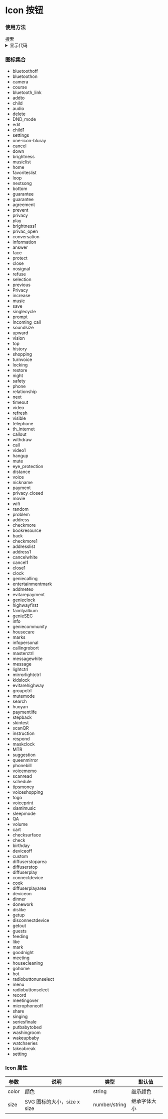 # Icon 按钮

### 使用方法

<div class="demo-block demo-button">
  <div class="row-btns">
    <i class="one-icon-edit"></i>
    <i class="one-icon-share"></i>
    <i class="one-icon-delete"></i>
    <PFIcon :name="'bluray'"></PFIcon>
    <PFIcon :name="'eye_protection'" size="20" color="#f00"></PFIcon>
    <PFIcon :name="'address1'" :size="24" color="blue"></PFIcon>
    <PFButton type="primary" icon="search">搜索</PFButton>
  </div>

<div class="code-container">
  <details>
    <summary>显示代码</summary>

```html
<i class="one-icon-edit"></i>
<i class="one-icon-share"></i>
<i class="one-icon-delete"></i>
<PFIcon :name="'bluray'"></PFIcon>
<PFIcon :name="'eye_protection'" size="20" color="#f00"></PFIcon>
<PFIcon :name="'address1'" :size="24" color="blue"></PFIcon>
<PFButton type="primary" icon="search">搜索</PFButton>
```

  </details>

</div>
</div>

### 图标集合

<ul class="icon-list">
  <li>
    <span
      ><i class="one-icon-bluetoothoff"></i
      ><span class="icon-name">bluetoothoff</span></span
    >
  </li>
  <li>
    <span
      ><i class="one-icon-bluetoothon"></i
      ><span class="icon-name">bluetoothon</span></span
    >
  </li>
  <li>
    <span
      ><i class="one-icon-camera"></i
      ><span class="icon-name">camera</span></span
    >
  </li>
  <li>
    <span
      ><i class="one-icon-course"></i
      ><span class="icon-name">course</span></span
    >
  </li>
  <li>
    <span
      ><i class="one-icon-bluetooth_link"></i
      ><span class="icon-name">bluetooth_link</span></span
    >
  </li>
  <li>
    <span
      ><i class="one-icon-addto"></i
      ><span class="icon-name">addto</span></span
    >
  </li>
  <li>
    <span
      ><i class="one-icon-child"></i
      ><span class="icon-name">child</span></span
    >
  </li>
  <li>
    <span
      ><i class="one-icon-audio"></i
      ><span class="icon-name">audio</span></span
    >
  </li>
  <li>
    <span
      ><i class="one-icon-delete"></i
      ><span class="icon-name">delete</span></span
    >
  </li>
  <li>
    <span
      ><i class="one-icon-DND_mode"></i
      ><span class="icon-name">DND_mode</span></span
    >
  </li>
  <li>
    <span
      ><i class="one-icon-edit"></i
      ><span class="icon-name">edit</span></span
    >
  </li>
  <li>
    <span
      ><i class="one-icon-child1"></i
      ><span class="icon-name">child1</span></span
    >
  </li>
  <li>
    <span
      ><i class="one-icon-settings"></i
      ><span class="icon-name">settings</span></span
    >
  </li>
  <li>
    <span
      ><i class="one-icon-bluray"></i
      ><span class="icon-name">one-icon-bluray</span></span
    >
  </li>
  <li>
    <span
      ><i class="one-icon-cancel"></i
      ><span class="icon-name">cancel</span></span
    >
  </li>
  <li>
    <span
      ><i class="one-icon-down"></i
      ><span class="icon-name">down</span></span
    >
  </li>
  <li>
    <span
      ><i class="one-icon-brightness"></i
      ><span class="icon-name">brightness</span></span
    >
  </li>
  <li>
    <span
      ><i class="one-icon-musiclist"></i
      ><span class="icon-name">musiclist</span></span
    >
  </li>
  <li>
    <span
      ><i class="one-icon-home"></i
      ><span class="icon-name">home</span></span
    >
  </li>
  <li>
    <span
      ><i class="one-icon-favoriteslist"></i
      ><span class="icon-name">favoriteslist</span></span
    >
  </li>
  <li>
    <span
      ><i class="one-icon-loop"></i
      ><span class="icon-name">loop</span></span
    >
  </li>
  <li>
    <span
      ><i class="one-icon-nextsong"></i
      ><span class="icon-name">nextsong</span></span
    >
  </li>
  <li>
    <span
      ><i class="one-icon-bottom"></i
      ><span class="icon-name">bottom</span></span
    >
  </li>
  <li>
    <span
      ><i class="one-icon-guarantee"></i
      ><span class="icon-name">guarantee</span></span
    >
  </li>
  <li>
    <span
      ><i class="one-icon-guarantee"></i
      ><span class="icon-name">guarantee</span></span
    >
  </li>
  <li>
    <span
      ><i class="one-icon-agreement"></i
      ><span class="icon-name">agreement</span></span
    >
  </li>
  <li>
    <span
      ><i class="one-icon-prevent"></i
      ><span class="icon-name">prevent</span></span
    >
  </li>
  <li>
    <span
      ><i class="one-icon-privacy"></i
      ><span class="icon-name">privacy</span></span
    >
  </li>
  <li>
    <span
      ><i class="one-icon-play"></i
      ><span class="icon-name">play</span></span
    >
  </li>
  <li>
    <span
      ><i class="one-icon-brightness1"></i
      ><span class="icon-name">brightness1</span></span
    >
  </li>
  <li>
    <span
      ><i class="one-icon-privac_open"></i
      ><span class="icon-name">privac_open</span></span
    >
  </li>
  <li>
    <span
      ><i class="one-icon-conversation"></i
      ><span class="icon-name">conversation</span></span
    >
  </li>
  <li>
    <span
      ><i class="one-icon-information"></i
      ><span class="icon-name">information</span></span
    >
  </li>
  <li>
    <span
      ><i class="one-icon-answer"></i
      ><span class="icon-name">answer</span></span
    >
  </li>
  <li>
    <span
      ><i class="one-icon-face"></i
      ><span class="icon-name">face</span></span
    >
  </li>
  <li>
    <span
      ><i class="one-icon-protect"></i
      ><span class="icon-name">protect</span></span
    >
  </li>
  <li>
    <span
      ><i class="one-icon-close"></i
      ><span class="icon-name">close</span></span
    >
  </li>
  <li>
    <span
      ><i class="one-icon-nosignal"></i
      ><span class="icon-name">nosignal</span></span
    >
  </li>
  <li>
    <span
      ><i class="one-icon-refuse"></i
      ><span class="icon-name">refuse</span></span
    >
  </li>
  <li>
    <span
      ><i class="one-icon-selection"></i
      ><span class="icon-name">selection</span></span
    >
  </li>
  <li>
    <span
      ><i class="one-icon-previous"></i
      ><span class="icon-name">previous</span></span
    >
  </li>
  <li>
    <span
      ><i class="one-icon-Privacy"></i
      ><span class="icon-name">Privacy</span></span
    >
  </li>
  <li>
    <span
      ><i class="one-icon-increase"></i
      ><span class="icon-name">increase</span></span
    >
  </li>
  <li>
    <span
      ><i class="one-icon-music"></i
      ><span class="icon-name">music</span></span
    >
  </li>
  <li>
    <span
      ><i class="one-icon-save"></i
      ><span class="icon-name">save</span></span
    >
  </li>
  <li>
    <span
      ><i class="one-icon-singlecycle"></i
      ><span class="icon-name">singlecycle</span></span
    >
  </li>
  <li>
    <span
      ><i class="one-icon-prompt"></i
      ><span class="icon-name">prompt</span></span
    >
  </li>
  <li>
    <span
      ><i class="one-icon-Incoming_call"></i
      ><span class="icon-name">Incoming_call</span></span
    >
  </li>
  <li>
    <span
      ><i class="one-icon-soundsize"></i
      ><span class="icon-name">soundsize</span></span
    >
  </li>
  <li>
    <span
      ><i class="one-icon-upward"></i
      ><span class="icon-name">upward</span></span
    >
  </li>
  <li>
    <span
      ><i class="one-icon-vision"></i
      ><span class="icon-name">vision</span></span
    >
  </li>
  <li>
    <span
      ><i class="one-icon-top"></i
      ><span class="icon-name">top</span></span
    >
  </li>
  <li>
    <span
      ><i class="one-icon-history"></i
      ><span class="icon-name">history</span></span
    >
  </li>
  <li>
    <span
      ><i class="one-icon-shopping"></i
      ><span class="icon-name">shopping</span></span
    >
  </li>
  <li>
    <span
      ><i class="one-icon-turnvoice"></i
      ><span class="icon-name">turnvoice</span></span
    >
  </li>
  <li>
    <span
      ><i class="one-icon-locking"></i
      ><span class="icon-name">locking</span></span
    >
  </li>
  <li>
    <span
      ><i class="one-icon-restore"></i
      ><span class="icon-name">restore</span></span
    >
  </li>
  <li>
    <span
      ><i class="one-icon-night"></i
      ><span class="icon-name">night</span></span
    >
  </li>
  <li>
    <span
      ><i class="one-icon-safety"></i
      ><span class="icon-name">safety</span></span
    >
  </li>
  <li>
    <span
      ><i class="one-icon-phone"></i
      ><span class="icon-name">phone</span></span
    >
  </li>
  <li>
    <span
      ><i class="one-icon-relationship"></i
      ><span class="icon-name">relationship</span></span
    >
  </li>
  <li>
    <span
      ><i class="one-icon-next"></i
      ><span class="icon-name">next</span></span
    >
  </li>
  <li>
    <span
      ><i class="one-icon-timeout"></i
      ><span class="icon-name">timeout</span></span
    >
  </li>
  <li>
    <span
      ><i class="one-icon-video"></i
      ><span class="icon-name">video</span></span
    >
  </li>
  <li>
    <span
      ><i class="one-icon-refresh"></i
      ><span class="icon-name">refresh</span></span
    >
  </li>
  <li>
    <span
      ><i class="one-icon-visible"></i
      ><span class="icon-name">visible</span></span
    >
  </li>
  <li>
    <span
      ><i class="one-icon-telephone"></i
      ><span class="icon-name">telephone</span></span
    >
  </li>
  <li>
    <span
      ><i class="one-icon-th_internet"></i
      ><span class="icon-name">th_internet</span></span
    >
  </li>
  <li>
    <span
      ><i class="one-icon-callout"></i
      ><span class="icon-name">callout</span></span
    >
  </li>
  <li>
    <span
      ><i class="one-icon-withdraw"></i
      ><span class="icon-name">withdraw</span></span
    >
  </li>
  <li>
    <span
      ><i class="one-icon-call"></i
      ><span class="icon-name">call</span></span
    >
  </li>
  <li>
    <span
      ><i class="one-icon-video1"></i
      ><span class="icon-name">video1</span></span
    >
  </li>
  <li>
    <span
      ><i class="one-icon-hangup"></i
      ><span class="icon-name">hangup</span></span
    >
  </li>
  <li>
    <span
      ><i class="one-icon-mute"></i
      ><span class="icon-name">mute</span></span
    >
  </li>
  <li>
    <span
      ><i class="one-icon-eye_protection"></i
      ><span class="icon-name">eye_protection</span></span
    >
  </li>
  <li>
    <span
      ><i class="one-icon-distance"></i
      ><span class="icon-name">distance</span></span
    >
  </li>
  <li>
    <span
      ><i class="one-icon-voice"></i
      ><span class="icon-name">voice</span></span
    >
  </li>
  <li>
    <span
      ><i class="one-icon-nickname"></i
      ><span class="icon-name">nickname</span></span
    >
  </li>
  <li>
    <span
      ><i class="one-icon-payment"></i
      ><span class="icon-name">payment</span></span
    >
  </li>
  <li>
    <span
      ><i class="one-icon-privacy_closed"></i
      ><span class="icon-name">privacy_closed</span></span
    >
  </li>
  <li>
    <span
      ><i class="one-icon-movie"></i
      ><span class="icon-name">movie</span></span
    >
  </li>
  <li>
    <span
      ><i class="one-icon-wifi"></i
      ><span class="icon-name">wifi</span></span
    >
  </li>
  <li>
    <span
      ><i class="one-icon-random"></i
      ><span class="icon-name">random</span></span
    >
  </li>
  <li>
    <span
      ><i class="one-icon-problem"></i
      ><span class="icon-name">problem</span></span
    >
  </li>
  <li>
    <span
      ><i class="one-icon-address"></i
      ><span class="icon-name">address</span></span
    >
  </li> 
  <li>
    <span
      ><i class="one-icon-checkmore"></i
      ><span class="icon-name">checkmore</span></span
    >
  </li> 
  <li>
    <span
      ><i class="one-icon-bookresource"></i
      ><span class="icon-name">bookresource</span></span
    >
  </li> 
  <li>
    <span
      ><i class="one-icon-back"></i
      ><span class="icon-name">back</span></span
    >
  </li> 
  <li>
    <span
      ><i class="one-icon-checkmore1"></i
      ><span class="icon-name">checkmore1</span></span
    >
  </li> 
  <li>
    <span
      ><i class="one-icon-addresslist"></i
      ><span class="icon-name">addresslist</span></span
    >
  </li> 
  <li>
    <span
      ><i class="one-icon-address1"></i
      ><span class="icon-name">address1</span></span
    >
  </li> 
  <li>
    <span
      ><i class="one-icon-cancelwhite"></i
      ><span class="icon-name">cancelwhite</span></span
    >
  </li> 
  <li>
    <span
      ><i class="one-icon-cancel1"></i
      ><span class="icon-name">cancel1</span></span
    >
  </li> 
  <li>
    <span
      ><i class="one-icon-close1"></i
      ><span class="icon-name">close1</span></span
    >
  </li> 
  <li>
    <span
      ><i class="one-icon-clock"></i
      ><span class="icon-name">clock</span></span
    >
  </li> 
  <li>
    <span
      ><i class="one-icon-geniecalling"></i
      ><span class="icon-name">geniecalling</span></span
    >
  </li> 
  <li>
    <span
      ><i class="one-icon-entertainmentmark"></i
      ><span class="icon-name">entertainmentmark</span></span
    >
  </li> 
  <li>
    <span
      ><i class="one-icon-addmeteo"></i
      ><span class="icon-name">addmeteo</span></span
    >
  </li> 
  <li>
    <span
      ><i class="one-icon-evitarepayment"></i
      ><span class="icon-name">evitarepayment</span></span
    >
  </li> 
  <li>
    <span
      ><i class="one-icon-genieclock"></i
      ><span class="icon-name">genieclock</span></span
    >
  </li> 
  <li>
    <span
      ><i class="one-icon-highwayfirst"></i
      ><span class="icon-name">highwayfirst</span></span
    >
  </li> 
  <li>
    <span
      ><i class="one-icon-faimlyalbum"></i
      ><span class="icon-name">faimlyalbum</span></span
    >
  </li> 
  <li>
    <span
      ><i class="one-icon-genieSEC"></i
      ><span class="icon-name">genieSEC</span></span
    >
  </li> 
  <li>
    <span
      ><i class="one-icon-info"></i
      ><span class="icon-name">info</span></span
    >
  </li> 
  <li>
    <span
      ><i class="one-icon-geniecommunity"></i
      ><span class="icon-name">geniecommunity</span></span
    >
  </li> 
  <li>
    <span
      ><i class="one-icon-housecare"></i
      ><span class="icon-name">housecare</span></span
    >
  </li> 
  <li>
    <span
      ><i class="one-icon-marks"></i
      ><span class="icon-name">marks</span></span
    >
  </li> 
  <li>
    <span
      ><i class="one-icon-infopersonal"></i
      ><span class="icon-name">infopersonal</span></span
    >
  </li> 
  <li>
    <span
      ><i class="one-icon-callingrobort"></i
      ><span class="icon-name">callingrobort</span></span
    >
  </li> 
  <li>
    <span
      ><i class="one-icon-masterctrl"></i
      ><span class="icon-name">masterctrl</span></span
    >
  </li> 
  <li>
    <span
      ><i class="one-icon-messagewhite"></i
      ><span class="icon-name">messagewhite</span></span
    >
  </li> 
  <li>
    <span
      ><i class="one-icon-message"></i
      ><span class="icon-name">message</span></span
    >
  </li> 
  <li>
    <span
      ><i class="one-icon-lightctrl"></i
      ><span class="icon-name">lightctrl</span></span
    >
  </li> 
  <li>
    <span
      ><i class="one-icon-mirrorlightctrl"></i
      ><span class="icon-name">mirrorlightctrl</span></span
    >
  </li> 
  <li>
    <span
      ><i class="one-icon-kidslock"></i
      ><span class="icon-name">kidslock</span></span
    >
  </li> 
  <li>
    <span
      ><i class="one-icon-evitarehighway"></i
      ><span class="icon-name">evitarehighway</span></span
    >
  </li> 
  <li>
    <span
      ><i class="one-icon-groupctrl"></i
      ><span class="icon-name">groupctrl</span></span
    >
  </li> 
  <li>
    <span
      ><i class="one-icon-mutemode"></i
      ><span class="icon-name">mutemode</span></span
    >
  </li> 
  <li>
    <span
      ><i class="one-icon-search"></i
      ><span class="icon-name">search</span></span
    >
  </li> 
  <li>
    <span
      ><i class="one-icon-huoyan"></i
      ><span class="icon-name">huoyan</span></span
    >
  </li> 
  <li>
    <span
      ><i class="one-icon-paymentlife"></i
      ><span class="icon-name">paymentlife</span></span
    >
  </li> 
  <li>
    <span
      ><i class="one-icon-stepback"></i
      ><span class="icon-name">stepback</span></span
    >
  </li> 
  <li>
    <span
      ><i class="one-icon-skintest"></i
      ><span class="icon-name">skintest</span></span
    >
  </li> 
  <li>
    <span
      ><i class="one-icon-scanQR"></i
      ><span class="icon-name">scanQR</span></span
    >
  </li> 
  <li>
    <span
      ><i class="one-icon-instruction"></i
      ><span class="icon-name">instruction</span></span
    >
  </li> 
  <li>
    <span
      ><i class="one-icon-respond"></i
      ><span class="icon-name">respond</span></span
    >
  </li> 
  <li>
    <span
      ><i class="one-icon-maskclock"></i
      ><span class="icon-name">maskclock</span></span
    >
  </li> 
  <li>
    <span
      ><i class="one-icon-MTR"></i
      ><span class="icon-name">MTR</span></span
    >
  </li> 
  <li>
    <span
      ><i class="one-icon-suggestion"></i
      ><span class="icon-name">suggestion</span></span
    >
  </li> 
  <li>
    <span
      ><i class="one-icon-queenmirror"></i
      ><span class="icon-name">queenmirror</span></span
    >
  </li> 
  <li>
    <span
      ><i class="one-icon-phonebill"></i
      ><span class="icon-name">phonebill</span></span
    >
  </li> 
  <li>
    <span
      ><i class="one-icon-voicememo"></i
      ><span class="icon-name">voicememo</span></span
    >
  </li> 
  <li>
    <span
      ><i class="one-icon-scanread"></i
      ><span class="icon-name">scanread</span></span
    >
  </li> 
  <li>
    <span
      ><i class="one-icon-schedule"></i
      ><span class="icon-name">schedule</span></span
    >
  </li> 
  <li>
    <span
      ><i class="one-icon-tipsmoney"></i
      ><span class="icon-name">tipsmoney</span></span
    >
  </li> 
  <li>
    <span
      ><i class="one-icon-voiceshopping"></i
      ><span class="icon-name">voiceshopping</span></span
    >
  </li> 
  <li>
    <span
      ><i class="one-icon-togo"></i
      ><span class="icon-name">togo</span></span
    >
  </li> 
  <li>
    <span
      ><i class="one-icon-voiceprint"></i
      ><span class="icon-name">voiceprint</span></span
    >
  </li> 
  <li>
    <span
      ><i class="one-icon-xiamimusic"></i
      ><span class="icon-name">xiamimusic</span></span
    >
  </li> 
  <li>
    <span
      ><i class="one-icon-sleepmode"></i
      ><span class="icon-name">sleepmode</span></span
    >
  </li> 
  <li>
    <span
      ><i class="one-icon-QA"></i
      ><span class="icon-name">QA</span></span
    >
  </li> 
  <li>
    <span
      ><i class="one-icon-volume"></i
      ><span class="icon-name">volume</span></span
    >
  </li> 
  <li>
    <span
      ><i class="one-icon-cart"></i
      ><span class="icon-name">cart</span></span
    >
  </li> 
  <li>
    <span
      ><i class="one-icon-checksurface"></i
      ><span class="icon-name">checksurface</span></span
    >
  </li> 
  <li>
    <span
      ><i class="one-icon-check"></i
      ><span class="icon-name">check</span></span
    >
  </li> 
  <li>
    <span
      ><i class="one-icon-birthday"></i
      ><span class="icon-name">birthday</span></span
    >
  </li> 
  <li>
    <span
      ><i class="one-icon-deviceoff"></i
      ><span class="icon-name">deviceoff</span></span
    >
  </li> 
  <li>
    <span
      ><i class="one-icon-custom"></i
      ><span class="icon-name">custom</span></span
    >
  </li> 
  <li>
    <span
      ><i class="one-icon-diffuserstoparea"></i
      ><span class="icon-name">diffuserstoparea</span></span
    >
  </li> 
  <li>
    <span
      ><i class="one-icon-diffuserstop"></i
      ><span class="icon-name">diffuserstop</span></span
    >
  </li> 
  <li>
    <span
      ><i class="one-icon-diffuserplay"></i
      ><span class="icon-name">diffuserplay</span></span
    >
  </li> 
  <li>
    <span
      ><i class="one-icon-connectdevice"></i
      ><span class="icon-name">connectdevice</span></span
    >
  </li> 
  <li>
    <span
      ><i class="one-icon-cook"></i
      ><span class="icon-name">cook</span></span
    >
  </li> 
  <li>
    <span
      ><i class="one-icon-diffuserplayarea"></i
      ><span class="icon-name">diffuserplayarea</span></span
    >
  </li> 
  <li>
    <span
      ><i class="one-icon-deviceon"></i
      ><span class="icon-name">deviceon</span></span
    >
  </li> 
  <li>
    <span
      ><i class="one-icon-dinner"></i
      ><span class="icon-name">dinner</span></span
    >
  </li> 
  <li>
    <span
      ><i class="one-icon-donework"></i
      ><span class="icon-name">donework</span></span
    >
  </li> 
  <li>
    <span
      ><i class="one-icon-dislike"></i
      ><span class="icon-name">dislike</span></span
    >
  </li> 
  <li>
    <span
      ><i class="one-icon-getup"></i
      ><span class="icon-name">getup</span></span
    >
  </li> 
  <li>
    <span
      ><i class="one-icon-disconnectdevice"></i
      ><span class="icon-name">disconnectdevice</span></span
    >
  </li> 
  <li>
    <span
      ><i class="one-icon-getout"></i
      ><span class="icon-name">getout</span></span
    >
  </li> 
  <li>
    <span
      ><i class="one-icon-guests"></i
      ><span class="icon-name">guests</span></span
    >
  </li> 
  <li>
    <span
      ><i class="one-icon-feeding"></i
      ><span class="icon-name">feeding</span></span
    >
  </li> 
  <li>
    <span
      ><i class="one-icon-like"></i
      ><span class="icon-name">like</span></span
    >
  </li> 
  <li>
    <span
      ><i class="one-icon-mark"></i
      ><span class="icon-name">mark</span></span
    >
  </li> 
  <li>
    <span
      ><i class="one-icon-goodnight"></i
      ><span class="icon-name">goodnight</span></span
    >
  </li> 
  <li>
    <span
      ><i class="one-icon-meeting"></i
      ><span class="icon-name">meeting</span></span
    >
  </li> 
  <li>
    <span
      ><i class="one-icon-housecleaning"></i
      ><span class="icon-name">housecleaning</span></span
    >
  </li> 
  <li>
    <span
      ><i class="one-icon-gohome"></i
      ><span class="icon-name">gohome</span></span
    >
  </li> 
  <li>
    <span
      ><i class="one-icon-hot"></i
      ><span class="icon-name">hot</span></span
    >
  </li> 
  <li>
    <span
      ><i class="one-icon-radiobuttonunselect"></i
      ><span class="icon-name">radiobuttonunselect</span></span
    >
  </li> 
  <li>
    <span
      ><i class="one-icon-menu"></i
      ><span class="icon-name">menu</span></span
    >
  </li> 
  <li>
    <span
      ><i class="one-icon-radiobuttonselect"></i
      ><span class="icon-name">radiobuttonselect</span></span
    >
  </li> 
  <li>
    <span
      ><i class="one-icon-record"></i
      ><span class="icon-name">record</span></span
    >
  </li> 
  <li>
    <span
      ><i class="one-icon-meetingover"></i
      ><span class="icon-name">meetingover</span></span
    >
  </li> 
  <li>
    <span
      ><i class="one-icon-microphoneoff"></i
      ><span class="icon-name">microphoneoff</span></span
    >
  </li> 
  <li>
    <span
      ><i class="one-icon-share"></i
      ><span class="icon-name">share</span></span
    >
  </li> 
  <li>
    <span
      ><i class="one-icon-singing"></i
      ><span class="icon-name">singing</span></span
    >
  </li> 
  <li>
    <span
      ><i class="one-icon-seriesfinale"></i
      ><span class="icon-name">seriesfinale</span></span
    >
  </li> 
  <li>
    <span
      ><i class="one-icon-putbabytobed"></i
      ><span class="icon-name">putbabytobed</span></span
    >
  </li> 
  <li>
    <span
      ><i class="one-icon-washingroom"></i
      ><span class="icon-name">washingroom</span></span
    >
  </li> 
  <li>
    <span
      ><i class="one-icon-wakeupbaby"></i
      ><span class="icon-name">wakeupbaby</span></span
    >
  </li> 
  <li>
    <span
      ><i class="one-icon-watchseries"></i
      ><span class="icon-name">watchseries</span></span
    >
  </li> 
  <li>
    <span
      ><i class="one-icon-takeabreak"></i
      ><span class="icon-name">takeabreak</span></span
    >
  </li> 
  <li>
    <span
      ><i class="one-icon-setting"></i
      ><span class="icon-name">setting</span></span
    >
  </li> 
</ul>

### Icon 属性

| 参数  | 说明                        | 类型          | 默认值       |
| ----- | --------------------------- | ------------- | ------------ |
| color | 颜色                        | string        | 继承颜色     |
| size  | SVG 图标的大小，size x size | number/string | 继承字体大小 |
